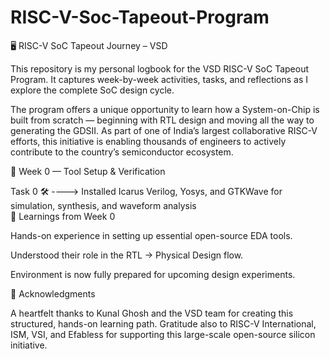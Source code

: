# RISC-V-Soc-Tapeout-Program
🖥️ RISC-V SoC Tapeout Journey – VSD

This repository is my personal logbook for the VSD RISC-V SoC Tapeout Program.
It captures week-by-week activities, tasks, and reflections as I explore the complete SoC design cycle.

The program offers a unique opportunity to learn how a System-on-Chip is built from scratch — beginning with RTL design and moving all the way to generating the GDSII. As part of one of India’s largest collaborative RISC-V efforts, this initiative is enabling thousands of engineers to actively contribute to the country’s semiconductor ecosystem.

📅 Week 0 — Tool Setup & Verification

Task 0	🛠️ ----> Installed Icarus Verilog, Yosys, and GTKWave for simulation, synthesis, and waveform analysis	
🌟 Learnings from Week 0

Hands-on experience in setting up essential open-source EDA tools.

Understood their role in the RTL → Physical Design flow.

Environment is now fully prepared for upcoming design experiments.

🙏 Acknowledgments

A heartfelt thanks to Kunal Ghosh and the VSD team for creating this structured, hands-on learning path.
Gratitude also to RISC-V International, ISM, VSI, and Efabless for supporting this large-scale open-source silicon initiative.
